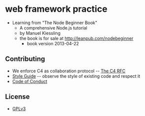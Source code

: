 # web framework practice

- Learning from "The Node Beginner Book"
  - A comprehensive Node.js tutorial
  - by Manuel Kiessling
  - the book is for sale at http://leanpub.com/nodebeginner
    - book version 2013-04-22

## Contributing

- We enforce C4 as collaboration protocol -- [The C4 RFC](https://rfc.zeromq.org/spec:42/C4)
- [Style Guide](STYLE-GUIDE.md) -- observe the style of existing code and respect it
- [Code of Conduct](CODE-OF-CONDUCT.md)

## License

- [GPLv3](LICENSE)
